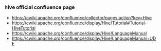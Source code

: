 ### hive official confluence page
* https://cwiki.apache.org/confluence/collector/pages.action?key=Hive
* https://cwiki.apache.org/confluence/display/Hive/Tutorial#Tutorial-HiveTutorial
* https://cwiki.apache.org/confluence/display/Hive/LanguageManual
* https://cwiki.apache.org/confluence/display/Hive/LanguageManual+UDF
